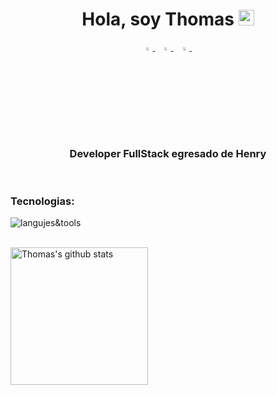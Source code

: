 <h1 align="center">Hola, soy Thomas <img src="https://media.giphy.com/media/hvRJCLFzcasrR4ia7z/giphy.gif" width="25px"></h1>

<p align="center">
  <a href="https://www.linkedin.com/in/thomas-neuhaus-62899923b/">
   <img src="https://img.icons8.com/color/48/000000/linkedin.png" width="3.5%"/>
    </a><span>&nbsp;</span>
  <a href="mailto:thom.neuhaus2@gmail.com">
    <img src="https://img.icons8.com/fluent/48/000000/gmail.png" width="3.5%"/>
  </a><span>&nbsp;</span>
  <a href="https://github.com/thomneuhaus2">
    <img src="https://img.icons8.com/fluent/48/000000/github.png" width="3.5%"/>
  </a><span>&nbsp;</span>
</p>
<h3 align="center">Developer FullStack egresado de Henry</h3>

<br>


<h3 align="left">Tecnologias:</h3>

![langujes&tools](https://user-images.githubusercontent.com/76783198/182465347-06d45139-1931-4a88-b81a-a6861070c02a.svg)

<br>


  <a href="https://github.com/chakravarthi-v">
   <img align="center" src="https://github-readme-stats.vercel.app/api?username=thomneuhaus2&count_private=true&hide=stars&show_icons=true&theme=dark&line_height=27" alt="Thomas's github stats" height="220px" />
  </a>

